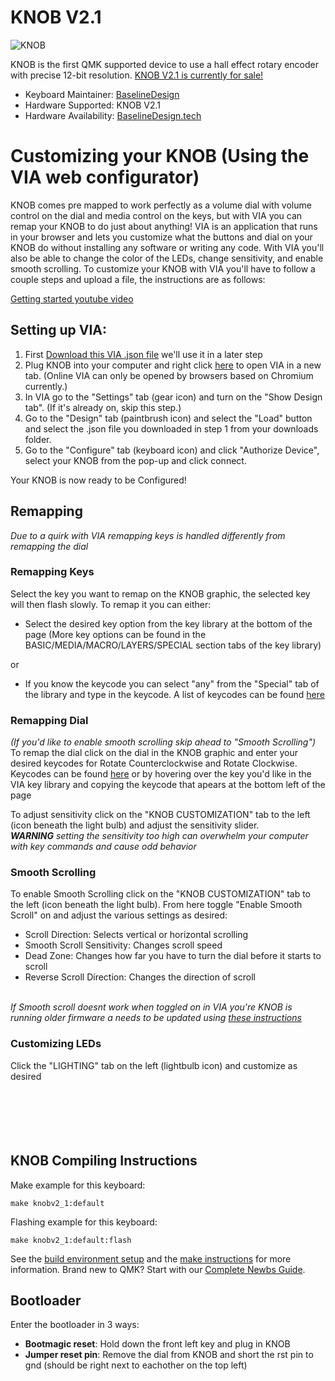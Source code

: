 # KNOB V2.1

![KNOB](https://github.com/user-attachments/assets/2c5d7582-cdef-45be-adfb-913d4c559ec1)




KNOB is the first QMK supported device to use a hall effect rotary encoder with precise 12-bit resolution. 
[KNOB V2.1 is currently for sale!](https://www.etsy.com/listing/1748096655/knob-v2-volume-media-controller)

* Keyboard Maintainer: [BaselineDesign](https://github.com/BaselineDesign)
* Hardware Supported: KNOB V2.1
* Hardware Availability: [BaselineDesign.tech](https://baselinedesign.tech/products/knobv21)

# Customizing your KNOB (Using the VIA web configurator) 
KNOB comes pre mapped to work perfectly as a volume dial with volume control on the dial and media control on the keys, but with VIA you can remap your KNOB to do just about anything! VIA is an application that runs in your browser and lets you customize what the buttons and dial on your KNOB do without installing any software or writing any code. With VIA you'll also be able to change the color of the LEDs, change sensitivity, and enable smooth scrolling. To customize your KNOB with VIA you'll have to follow a couple steps and upload a file, the instructions are as follows: 

[Getting started youtube video](https://youtu.be/Hd0r6GVkbzM)
## Setting up VIA:
1. First [Download this VIA .json file](https://drive.google.com/uc?export=download&id=1Bo-KuTojrcoyr9Ovg1zOziSa1WW7xraH) we'll use it in a later step
3. Plug KNOB into your computer and right click [here](https://usevia.app/settings) to open VIA in a new tab. (Online VIA can only be opened by browsers based on Chromium currently.)
4. In VIA go to the "Settings" tab (gear icon) and turn on the "Show Design tab". (If it's already on, skip this step.)
5. Go to the "Design" tab (paintbrush icon) and select the "Load" button and select the .json file you downloaded in step 1 from your downloads folder.
7. Go to the "Configure" tab (keyboard icon) and click "Authorize Device", select your KNOB from the pop-up and click connect.<br>

Your KNOB is now ready to be Configured!

## Remapping
*Due to a quirk with VIA remapping keys is handled differently from remapping the dial*

### Remapping Keys
Select the key you want to remap on the KNOB graphic, the selected key will then flash slowly. To remap it you can either:
- Select the desired key option from the key library at the bottom of the page (More key options can be found in the BASIC/MEDIA/MACRO/LAYERS/SPECIAL section tabs of the key library)<br>

or
  
- If you know the keycode you can select "any" from the "Special" tab of the library and type in the keycode. A list of keycodes can be found [here](https://baselinedesign.tech/pages/via-keycode-cheatsheet)



### Remapping Dial
*(If you'd like to enable smooth scrolling skip ahead to "Smooth Scrolling")* <br> 
To remap the dial click on the dial in the KNOB graphic and enter your desired keycodes for Rotate Counterclockwise and Rotate Clockwise. Keycodes can be found [here](https://baselinedesign.tech/pages/via-keycode-cheatsheet) or by hovering over the key you'd like in the VIA key library and copying the keycode that apears at the bottom left of the page <br>

To adjust sensitivity click on the "KNOB CUSTOMIZATION" tab to the left (icon beneath the light bulb) and adjust the sensitivity slider. <br>
***WARNING** setting the sensitivity too high can overwhelm your computer with key commands and cause odd behavior*


### Smooth Scrolling
To enable Smooth Scrolling click on the "KNOB CUSTOMIZATION" tab to the left (icon beneath the light bulb). From here toggle "Enable Smooth Scroll" on and adjust the various settings as desired:
- Scroll Direction: Selects vertical or horizontal scrolling
- Smooth Scroll Sensitivity: Changes scroll speed
- Dead Zone: Changes how far you have to turn the dial before it starts to scroll
- Reverse Scroll Direction: Changes the direction of scroll

<br> *If Smooth scroll doesnt work when toggled on in VIA you're KNOB is running older firmware a needs to be updated using [these instructions](https://github.com/BaselineDesign/BaselineDesign-Knob/blob/main/KNOB_V2_QMK/knobv2_1/KNOBV2_1_Update_Firmare_Instructions.md)*


### Customizing LEDs
Click the "LIGHTING" tab on the left (lightbulb icon) and customize as desired
 <br>
 <br>
  <br>
 <br>
  <br>
 <br>



## KNOB Compiling Instructions
Make example for this keyboard:

    make knobv2_1:default

Flashing example for this keyboard:

    make knobv2_1:default:flash

See the [build environment setup](https://docs.qmk.fm/#/getting_started_build_tools) and the [make instructions](https://docs.qmk.fm/#/getting_started_make_guide) for more information. Brand new to QMK? Start with our [Complete Newbs Guide](https://docs.qmk.fm/#/newbs).

## Bootloader

Enter the bootloader in 3 ways:

* **Bootmagic reset**: Hold down the front left key and plug in KNOB
* **Jumper reset pin**: Remove the dial from KNOB and short the rst pin to gnd (should be right next to eachother on the top left)


